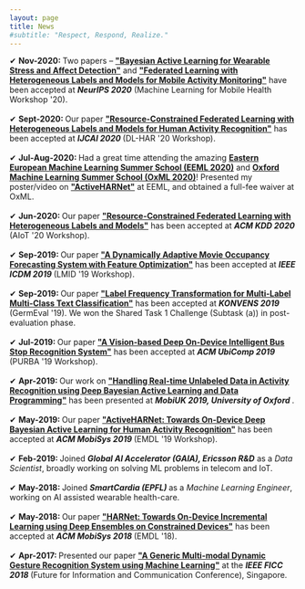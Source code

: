 ```yaml
---
layout: page
title: News
#subtitle: "Respect, Respond, Realize."
---
```



✔ <b> Nov-2020: </b> Two papers – <b><a href="https://sites.google.com/view/ml4mobilehealth-neurips-2020/" target="_blank">"Bayesian Active Learning for Wearable Stress and Affect Detection"</a></b> and <b><a href="https://sites.google.com/view/ml4mobilehealth-neurips-2020/" target="_blank">"Federated Learning with Heterogeneous Labels and Models for Mobile Activity Monitoring"</a></b> have been accepted at <b><i>NeurIPS 2020</i></b> (Machine Learning for Mobile Health Workshop '20). <br><br>
✔ <b> Sept-2020: </b> Our paper <b><a href="https://keyplay.github.io/ijcai2020workshop/" target="_blank">"Resource-Constrained Federated Learning with Heterogeneous Labels and Models for Human Activity Recognition"</a></b> has been accepted at <b><i> IJCAI 2020 </i></b> (DL-HAR '20 Workshop). <br><br>
✔ <b> Jul-Aug-2020: </b> Had a great time attending the amazing <b><a href="https://www.eeml.eu/" target="_blank">Eastern European Machine Learning Summer School (EEML 2020)</a></b> and <b><a href="https://www.oxfordml.school/" target="_blank">Oxford Machine Learning Summer School (OxML 2020)</a></b>! Presented my poster/video on <b><a href="https://www.youtube.com/watch?v=Kfy0URcPxyE" target="_blank">"ActiveHARNet"</a></b> at EEML, and obtained a full-fee waiver at OxML. <br><br>
✔ <b> Jun-2020: </b> Our paper <b><a href="https://aiotworkshop.github.io/published/AIoT_10_Gudur_TechnicalPaper_KDD2020.pdf" target="_blank">"Resource-Constrained Federated Learning with Heterogeneous Labels and Models"</a></b> has been accepted at <b><i> ACM KDD 2020 </i></b> (AIoT '20 Workshop). <br><br>
✔ <b> Sep-2019: </b> Our paper <b><a href="/publications/ICDMW_2019.pdf" target="_blank">"A Dynamically Adaptive Movie Occupancy Forecasting System with Feature Optimization"</a></b> has been accepted at <b><i> IEEE ICDM 2019 </i></b> (LMID '19 Workshop). <br><br>
✔ <b> Sep-2019: </b> Our paper <b><a href="https://www.inf.uni-hamburg.de/en/inst/ab/lt/resources/data/germeval-2019-hmc/paper-8.pdf" target="_blank">"Label Frequency Transformation for Multi-Label Multi-Class Text Classification"</a></b> has been accepted at <b><i> KONVENS 2019 </i></b> (GermEval '19). We won the Shared Task 1 Challenge (Subtask (a)) in post-evaluation phase. <br><br>
✔ <b> Jul-2019: </b> Our paper <b><a href="https://cpemis.eng.cmu.ac.th/~santi/purba2019/papers/p23.pdf" target="_blank">"A Vision-based Deep On-Device Intelligent Bus Stop Recognition System"</a></b> has been accepted at <b><i> ACM UbiComp 2019 </i></b> (PURBA '19 Workshop). <br><br>
✔ <b> Apr-2019: </b> Our work on <b><a href="https://mobiuk.org/2019/abstract/S5-P4_Gudur_HandlingRealTimeUnlabeledData.pdf" target="_blank">"Handling Real-time Unlabeled Data in Activity Recognition using Deep Bayesian Active Learning and Data Programming"</a></b> has been presented at <b><i> MobiUK 2019, University of Oxford </i></b>. <br><br>
✔ <b> May-2019: </b> Our paper <b><a href="https://arxiv.org/pdf/1906.00108.pdf" target="_blank">"ActiveHARNet: Towards On-Device Deep Bayesian Active Learning for Human Activity Recognition"</a></b> has been accepted at <b><i> ACM MobiSys 2019 </i></b> (EMDL '19 Workshop). <br><br>
✔ <b> Feb-2019: </b> Joined <b><i> Global AI Accelerator (GAIA), Ericsson R&D</i></b> as a <i> Data Scientist</i>, broadly working on solving ML problems in telecom and IoT. <br><br>
✔ <b> May-2018: </b> Joined <b><i> SmartCardia (EPFL) </i></b> as a <i>Machine Learning Engineer</i>, working on AI assisted wearable health-care. <br><br>
✔ <b> May-2018: </b> Our paper <b><a href="/publications/EMDLAR_2018.pdf" target="_blank">"HARNet: Towards On-Device Incremental Learning using Deep Ensembles on Constrained Devices"</a></b> has been accepted at <b><i> ACM MobiSys 2018 </i></b> (EMDL '18). <br><br>
✔ <b> Apr-2017: </b> Presented our paper <b><a href="/publications/FICCGR_2018.pdf" target="_blank">"A Generic Multi-modal Dynamic Gesture Recognition System using Machine Learning"</a></b> at the <b><i> IEEE FICC 2018 </i></b> (Future for Information and Communication Conference), Singapore.
